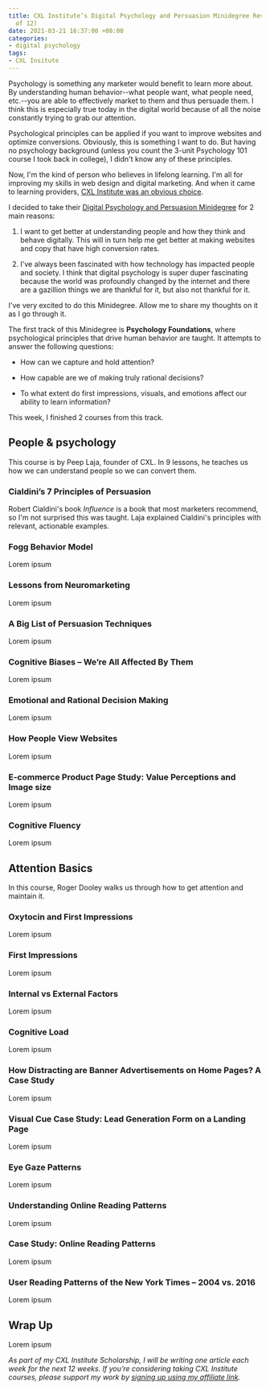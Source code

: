 ```yaml
---
title: CXL Institute’s Digital Psychology and Persuasion Minidegree Review (Part 1
  of 12)
date: 2021-03-21 16:37:00 +08:00
categories:
- digital psychology
tags:
- CXL Insitute
---
```


Psychology is something any marketer would benefit to learn more about. By understanding human behavior--what people want, what people need, etc.--you are able to effectively market to them and thus persuade them. I think this is especially true today in the digital world because of all the noise constantly trying to grab our attention.

Psychological principles can be applied if you want to improve websites and optimize conversions. Obviously, this is something I want to do. But having no psychology background (unless you count the 3-unit Psychology 101 course I took back in college), I didn't know any of these principles.

Now, I'm the kind of person who believes in lifelong learning. I'm all for improving my skills in web design and digital marketing. And when it came to learning providers, [CXL Institute was an obvious choice](https://cxl.com/institute/reviews/#_r_crystal80).

I decided to take their [Digital Psychology and Persuasion Minidegree](https://cxl.com/institute/programs/digital-psychology-persuasion-training/#_r_crystal80) for 2 main reasons:

1. I want to get better at understanding people and how they think and behave digitally. This will in turn help me get better at making websites and copy that have high conversion rates.

2. I've always been fascinated with how technology has impacted people and society. I think that digital psychology is super duper fascinating because the world was profoundly changed by the internet and there are a gazillion things we are thankful for it, but also not thankful for it.

I've very excited to do this Minidegree. Allow me to share my thoughts on it as I go through it.

The first track of this Minidegree is **Psychology Foundations**, where psychological principles that drive human behavior are taught. It attempts to answer the following questions:

* How can we capture and hold attention?

* How capable are we of making truly rational decisions?

* To what extent do first impressions, visuals, and emotions affect our ability to learn information?

This week, I finished 2 courses from this track.

## People & psychology

This course is by Peep Laja, founder of CXL. In 9 lessons, he teaches us how we can understand people so we can convert them.

### Cialdini’s 7 Principles of Persuasion

Robert Cialdini's book *Influence* is a book that most marketers recommend, so I'm not surprised this was taught. Laja explained Cialdini's principles with relevant, actionable examples.

### Fogg Behavior Model

Lorem ipsum

### Lessons from Neuromarketing

Lorem ipsum

### A Big List of Persuasion Techniques

Lorem ipsum

### Cognitive Biases – We’re All Affected By Them

Lorem ipsum

### Emotional and Rational Decision Making

Lorem ipsum

### How People View Websites

Lorem ipsum

### E-commerce Product Page Study: Value Perceptions and Image size

Lorem ipsum

### Cognitive Fluency

Lorem ipsum

## Attention Basics

In this course, Roger Dooley walks us through how to get attention and maintain it.

### Oxytocin and First Impressions

Lorem ipsum

### First Impressions

Lorem ipsum

### Internal vs External Factors

Lorem ipsum

### Cognitive Load

Lorem ipsum

### How Distracting are Banner Advertisements on Home Pages? A Case Study

Lorem ipsum

### Visual Cue Case Study: Lead Generation Form on a Landing Page

Lorem ipsum

### Eye Gaze Patterns

Lorem ipsum

### Understanding Online Reading Patterns

Lorem ipsum

### Case Study: Online Reading Patterns

Lorem ipsum

### User Reading Patterns of the New York Times – 2004 vs. 2016

Lorem ipsum

## Wrap Up

Lorem ipsum

*As part of my CXL Institute Scholarship, I will be writing one article each week for the next 12 weeks. If you’re considering taking CXL Institute courses, please support my work by [signing up using my affiliate link](http://cxl.com/institute/#_r_crystal80).*